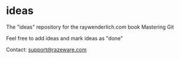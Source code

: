 # ideas
The "ideas" repository for the raywenderlich.com book Mastering Git

Feel free to add ideas and mark ideas as "done"

Contact: support@razeware.com
